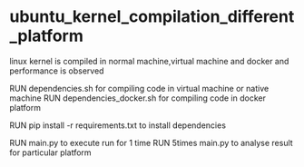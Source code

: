 # ubuntu_kernel_compilation_different_platform
linux kernel is compiled in normal machine,virtual machine and docker and performance is observed

RUN dependencies.sh for compiling code in virtual machine or native machine
RUN dependencies_docker.sh for compiling code in docker platform

RUN pip install -r requirements.txt to install dependencies

RUN main.py to execute run for 1 time
RUN 5times main.py to analyse result for particular platform
